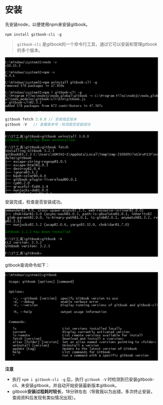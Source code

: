 <!--
 * @Author: xulei
 * @Date: 2020-07-26 15:44:58
 * @LastEditors: xulei
 * @LastEditTime: 2020-07-26 18:43:39
 * @FilePath: \gitBook\installation\installation.md
--> 
# 安装

先安装node，以便使用npm来安装gitbook。


`npm install gitbook-cli -g`

> `gitbook-cli` 是gitbook的一个命令行工具，通过它可以安装和管理gitbook的多个版本。
  
![npmGitbookCli](/imgs/npmGitbookCli.png)

```js
gitbook fetch 3.0.0 // 安装指定版本
gitbook -V   // 查看版本号：检测是否安装成功
```

![gitbookFetch](/imgs/gitbookFetch_1.png)

安装完成，检查是否安装成功。

![gitbookFetch](/imgs/gitbookFetch_2.png)

gitbook查询命令如下：

![gitbookCommand](/imgs/gitbookCommand.png)

**注意**
  * 执行 `npm i gitbook-cli -g` 后，执行 `gitbook -V` 时检测到已安装gitbook-cli、未安装gitbook，并自动开始安装最新版本gitbook。
  * gitbook**安装过程耗时较长**，18分钟左右（导致我以为出错，多次终止安装，查阅资料后发现有类似情况出现）。
